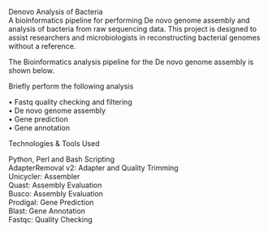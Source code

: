 Denovo Analysis of Bacteria    
A bioinformatics pipeline for performing De novo genome assembly and analysis of bacteria from raw sequencing data. This project is designed to assist researchers and microbiologists in reconstructing bacterial genomes without a reference.  
  
The Bioinformatics analysis pipeline for the De novo genome assembly is shown below.   
  
Briefly perform the following analysis      
  
  •  	Fastq quality checking and filtering  
  •	  De novo genome assembly  
  •  	Gene prediction  
  •	  Gene annotation  
  
Technologies & Tools Used  
  
Python, Perl and Bash Scripting    
AdapterRemoval v2: Adapter and Quality Trimming   
Unicycler: Assembler    
Quast: Assembly Evaluation  
Busco: Assembly Evaluation  
Prodigal: Gene Prediction    
Blast: Gene Annotation    
Fastqc: Quality Checking    
    

  



